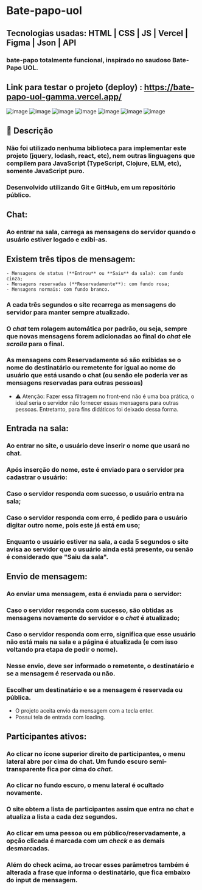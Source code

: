 # Bate-papo-uol
## Tecnologias usadas: HTML | CSS | JS | Vercel | Figma | Json | API
### bate-papo totalmente funcional, inspirado no saudoso Bate-Papo UOL.
## Link para testar o projeto (deploy) : https://bate-papo-uol-gamma.vercel.app/
![image](https://user-images.githubusercontent.com/113884763/231088977-90344246-0695-42a9-8ddc-dc3b0a6d4b26.png)
![image](https://user-images.githubusercontent.com/113884763/231089763-1e9e77c6-c1e4-40ab-8afb-c7a0031da6de.png)
![image](https://user-images.githubusercontent.com/113884763/231089413-d4835296-e207-43a6-b9ca-0aac112e1142.png)
![image](https://user-images.githubusercontent.com/113884763/231089571-81186442-f7f5-4c09-8415-1af2619fa611.png)
![image](https://user-images.githubusercontent.com/113884763/231089970-fe3e4b53-094a-4020-9ee8-78f3bd2c8188.png)
![image](https://user-images.githubusercontent.com/113884763/231090229-8dd171d6-d81e-4f28-9e43-8253e52323af.png)
![image](https://user-images.githubusercontent.com/113884763/231090366-bbc377e8-9042-4f2d-8907-6b4275300fc0.png)

## 📝 Descrição

### Não foi utilizado nenhuma biblioteca para implementar este projeto (jquery, lodash, react, etc), nem outras linguagens que compilem para JavaScript (TypeScript, Clojure, ELM, etc), somente JavaScript puro.
### Desenvolvido utilizando Git e GitHub, em um repositório público.
## Chat:
### Ao entrar na sala, carrega as mensagens do servidor quando o usuário estiver logado e exibi-as.
## Existem três tipos de mensagem:
    - Mensagens de status (**Entrou** ou **Saiu** da sala): com fundo cinza;
    - Mensagens reservadas (**Reservadamente**): com fundo rosa;
    - Mensagens normais: com fundo branco.
### A cada três segundos o site recarrega as mensagens do servidor para manter sempre atualizado.
### O *chat* tem rolagem automática por padrão, ou seja, sempre que novas mensagens forem adicionadas ao final do *chat* ele *scrolla* para o final.
### As mensagens com Reservadamente só são exibidas se o nome do destinatário ou remetente for igual ao nome do usuário que está usando o chat (ou senão ele poderia ver as mensagens reservadas para outras pessoas)
- ⚠️ Atenção: Fazer essa filtragem no front-end não é uma boa prática, o ideal seria o servidor não fornecer essas mensagens para outras pessoas. Entretanto, para fins didáticos foi deixado dessa forma.
## Entrada na sala:
### Ao entrar no site, o usuário deve inserir o nome que usará no chat.
### Após inserção do nome, este é enviado para o servidor pra cadastrar o usuário:
### Caso o servidor responda com sucesso, o usuário entra na sala;
### Caso o servidor responda com erro, é pedido para o usuário digitar outro nome, pois este já está em uso;
### Enquanto o usuário estiver na sala, a cada 5 segundos o site avisa ao servidor que o usuário ainda está presente, ou senão é considerado que "Saiu da sala".
## Envio de mensagem:
### Ao enviar uma mensagem, esta é enviada para o servidor:
### Caso o servidor responda com sucesso, são obtidas as mensagens novamente do servidor e o *chat* é atualizado;
### Caso o servidor responda com erro, significa que esse usuário não está mais na sala e a página é atualizada (e com isso voltando pra etapa de pedir o nome).
### Nesse envio, deve ser informado o remetente, o destinatário e se a mensagem é reservada ou não.
### Escolher um destinatário e se a mensagem é reservada ou pública.
- O projeto aceita envio da mensagem com a tecla enter.
- Possui tela de entrada com loading.
## Participantes ativos:
### Ao clicar no ícone superior direito de participantes, o menu lateral abre por cima do chat. Um fundo escuro semi-transparente fica por cima do *chat*.
### Ao clicar no fundo escuro, o menu lateral é ocultado novamente.
### O site obtem a lista de participantes assim que entra no chat e atualiza a lista a cada dez segundos.
### Ao clicar em uma pessoa ou em público/reservadamente, a opção clicada é marcada com um *check* e as demais desmarcadas.
### Além do check acima, ao trocar esses parâmetros também é alterada a frase que informa o destinatário, que fica embaixo do input de mensagem.
